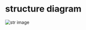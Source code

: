 # structure diagram 
![str image](https://user-images.githubusercontent.com/91784095/143209593-6b6523d1-ddc3-4c0f-80e4-d3137047bd1a.png)
